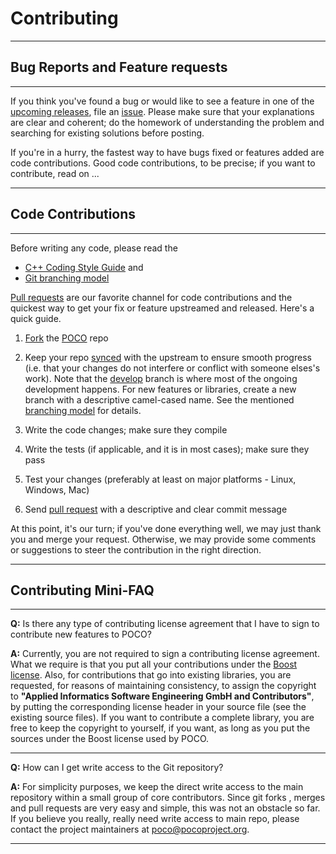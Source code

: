 # Contributing

---
## Bug Reports and Feature requests
---
If you think you've found a bug or would like to see a feature in one of the [upcoming releases](https://github.com/pocoproject/poco/milestones), file an [issue](https://github.com/pocoproject/poco/issues). Please make sure that your explanations are clear and coherent; do the homework of understanding the problem and searching for existing solutions before posting.

If you're in a hurry, the fastest way to have bugs fixed or features added are code contributions. Good code contributions, to be precise; if you want to contribute, read on ...

---


## Code Contributions
---
Before writing any code, please read the

* [C++ Coding Style Guide](http://www.appinf.com/download/CppCodingStyleGuide.pdf) and
* [Git branching model](http://nvie.com/posts/a-successful-git-branching-model/)

[Pull requests](https://help.github.com/articles/using-pull-requests/) are our favorite channel for code contributions and the quickest way to get your fix or feature upstreamed and released. Here's a quick guide.

1. [Fork](https://help.github.com/articles/fork-a-repo/) the [POCO](https://github.com/pocoproject/poco) repo

2. Keep your repo [synced](https://help.github.com/articles/syncing-a-fork/) with the upstream to ensure smooth progress (i.e. that your changes do not interfere or conflict with someone elses's work). Note that the [develop](https://github.com/pocoproject/poco/tree/develop) branch is where most of the ongoing development happens. For new features or libraries, create a new branch with a descriptive camel-cased name. See the mentioned [branching model](http://nvie.com/posts/a-successful-git-branching-model/) for details.

3. Write the code changes; make sure they compile

4. Write the tests (if applicable, and it is in most cases); make sure they pass

5. Test your changes (preferably at least on major platforms - Linux, Windows, Mac)

6. Send [pull request](https://help.github.com/articles/using-pull-requests/) with a descriptive and clear commit message

At this point, it's our turn; if you've done everything well, we may just thank you and merge your request. Otherwise, we may provide some comments or suggestions to steer the contribution in the right direction.

---

## Contributing Mini-FAQ
---
**Q:** Is there any type of contributing license agreement that I have to sign to contribute new features to POCO?

**A:** Currently, you are not required to sign a contributing license agreement. What we require is that you put all your contributions under the [Boost license](https://spdx.org/licenses/BSL-1.0). Also, for contributions that go into existing libraries, you are requested, for reasons of maintaining consistency, to assign the copyright to **"Applied Informatics Software Engineering GmbH and Contributors"**, by putting the corresponding license header in your source file (see the existing source files). If you want to contribute a complete library, you are free to keep the copyright to yourself, if you want, as long as you put the sources under the Boost license used by POCO.

---

**Q:** How can I get write access to the Git repository?

**A:** For simplicity purposes, we keep the direct write access to the main repository within a small group of core contributors. Since git forks , merges and pull requests are very easy and simple, this was not an obstacle so far. If you believe you really, really need write access to main repo, please contact the project maintainers at poco@pocoproject.org.

---
